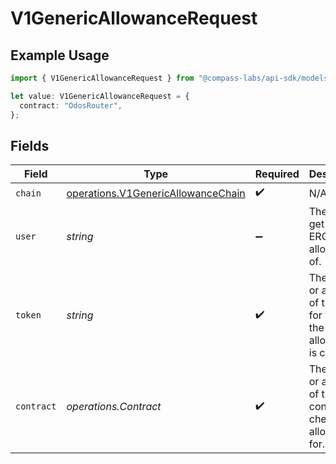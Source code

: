 # V1GenericAllowanceRequest

## Example Usage

```typescript
import { V1GenericAllowanceRequest } from "@compass-labs/api-sdk/models/operations";

let value: V1GenericAllowanceRequest = {
  contract: "OdosRouter",
};
```

## Fields

| Field                                                                                    | Type                                                                                     | Required                                                                                 | Description                                                                              | Example                                                                                  |
| ---------------------------------------------------------------------------------------- | ---------------------------------------------------------------------------------------- | ---------------------------------------------------------------------------------------- | ---------------------------------------------------------------------------------------- | ---------------------------------------------------------------------------------------- |
| `chain`                                                                                  | [operations.V1GenericAllowanceChain](../../models/operations/v1genericallowancechain.md) | :heavy_check_mark:                                                                       | N/A                                                                                      |                                                                                          |
| `user`                                                                                   | *string*                                                                                 | :heavy_minus_sign:                                                                       | The user to get the ERC20 allowance of.                                                  |                                                                                          |
| `token`                                                                                  | *string*                                                                                 | :heavy_check_mark:                                                                       | The symbol or address of the token for which the allowance is checked.                   | USDC                                                                                     |
| `contract`                                                                               | *operations.Contract*                                                                    | :heavy_check_mark:                                                                       | The name or address of the contract to check allowance for.                              |                                                                                          |